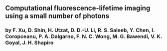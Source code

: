 ## Computational fluorescence-lifetime imaging using a small number of photons
### by F. Xu, D. Shin, H. Utzat, D. D.-U. Li, R. S. Saleeb, Y. Chen, I. Coropceanu, P. A. Dalgarno, F. N. C. Wong, M. G. Bawendi, V. K. Goyal, J. H. Shapiro
